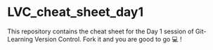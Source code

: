 # LVC_cheat_sheet_day1
This repository contains the cheat sheet for the Day 1 session of Git-Learning Version Control. Fork it and you are good to go 💻 !
